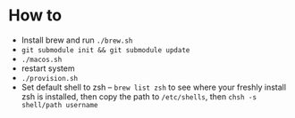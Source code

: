 # How to
- Install brew and run `./brew.sh`
- `git submodule init && git submodule update`
- `./macos.sh`
- restart system
- `./provision.sh`
- Set default shell to zsh – `brew list zsh` to see where your freshly install zsh is installed, then copy the path to `/etc/shells`, then `chsh -s shell/path username`
